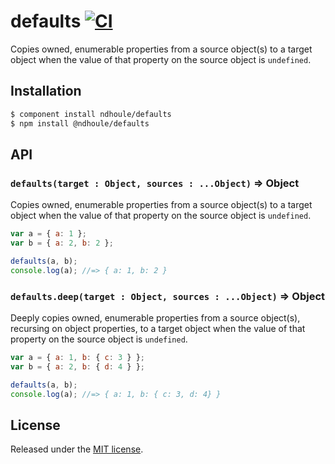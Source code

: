 # defaults [![CI][ci-badge]][ci-link]

Copies owned, enumerable properties from a source object(s) to a target object when the value of that property on the source object is `undefined`.

## Installation

```sh
$ component install ndhoule/defaults
$ npm install @ndhoule/defaults
```

## API

### `defaults(target : Object, sources : ...Object)` => Object

Copies owned, enumerable properties from a source object(s) to a target object when the value of that property on the source object is `undefined`.

```javascript
var a = { a: 1 };
var b = { a: 2, b: 2 };

defaults(a, b);
console.log(a); //=> { a: 1, b: 2 }
```

### `defaults.deep(target : Object, sources : ...Object)` => Object

Deeply copies owned, enumerable properties from a source object(s), recursing on object properties, to a target object when the value of that property on the source object is `undefined`.

```javascript
var a = { a: 1, b: { c: 3 } };
var b = { a: 2, b: { d: 4 } };

defaults(a, b);
console.log(a); //=> { a: 1, b: { c: 3, d: 4} }
```

## License

Released under the [MIT license](LICENSE.md).

[ci-link]: https://travis-ci.org/ndhoule/defaults
[ci-badge]: https://travis-ci.org/ndhoule/defaults.svg?branch=master
